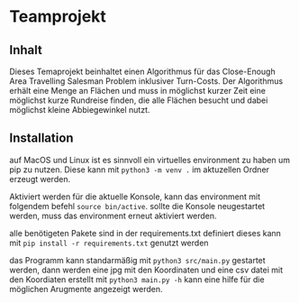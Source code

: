 # Teamprojekt

## Inhalt
Dieses Temaprojekt beinhaltet einen Algorithmus für das Close-Enough
Area Travelling Salesman Problem inklusiver Turn-Costs. Der Algorithmus erhält
eine Menge an Flächen und muss in möglichst kurzer Zeit eine möglichst kurze
Rundreise finden, die alle Flächen besucht und dabei möglichst kleine
Abbiegewinkel nutzt.

## Installation

auf MacOS und Linux ist es sinnvoll ein virtuelles environment zu haben um pip
zu nutzen. Diese kann mit `python3 -m venv .` im aktuzellen Ordner erzeugt
werden.

Aktiviert werden für die aktuelle Konsole, kann das environment mit folgendem
befehl `source bin/active`. sollte die Konsole neugestartet werden, muss das
environment erneut aktiviert werden.

alle benötigeten Pakete sind in der requirements.txt definiert dieses kann mit
`pip install -r requirements.txt` genutzt werden

das Programm kann standarmäßig mit `python3 src/main.py` gestartet werden, dann
werden eine jpg mit den Koordinaten und eine csv datei mit den Koordiaten
erstellt mit `python3 main.py -h` kann eine hilfe für die möglichen Arugmente
angezeigt werden.

